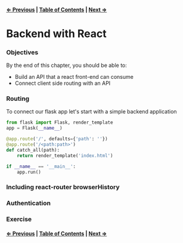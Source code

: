 #### [⇐ Previous](./05-redux_continued.md) | [Table of Contents](./../readme.md) | [Next ⇒](./07-react_native.md)

# Backend with React

### Objectives

By the end of this chapter, you should be able to:

- Build an API that a react front-end can consume
- Connect client side routing with an API

### Routing

To connect our flask app let's start with a simple backend application

```py
from flask import Flask, render_template
app = Flask(__name__)

@app.route('/', defaults={'path': ''})
@app.route('/<path:path>')
def catch_all(path):
    return render_template('index.html')

if __name__ == '__main__':
    app.run()
```

### Including react-router browserHistory

### Authentication

### Exercise

#### [⇐ Previous](./05-redux_continued.md) | [Table of Contents](./../readme.md) | [Next ⇒](./07-react_native.md)